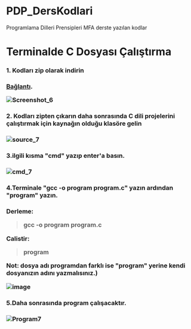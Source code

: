# PDP_DersKodlari
 Programlama Dilleri Prensipleri MFA derste yazılan kodlar
# Terminalde C Dosyası Çalıştırma
<h3>1. Kodları zip olarak indirin<h3>

 
 [Bağlantı](https://github.com/MustfaOzcan/PDP_DersKodlari/archive/refs/heads/main.zip).
 
 ![Screenshot_6](https://github.com/MustfaOzcan/PDP_DersKodlari/assets/103693735/7eaa1e7e-bfaa-41c9-b5ca-207b1f4d97e4)
 

<h3>2. Kodları zipten çıkarın daha sonrasında C dili projelerini çalıştırmak için kaynağın olduğu klasöre gelin<h3>

  
 ![source_7](https://github.com/MustfaOzcan/PDP_DersKodlari/assets/103693735/1abd5535-9488-4b5b-98db-bd7be39b3de3)


<h3>3.ilgili kısma "cmd" yazıp enter'a basın.<h3>


![cmd_7](https://github.com/MustfaOzcan/PDP_DersKodlari/assets/103693735/813ba710-0f9e-480c-bb4b-1aa164f6c1fa)



<h3>4.Terminale "gcc -o program program.c" yazın ardından "program" yazın.<h3> 
 
Derleme:
> gcc  -o program program.c

Calistir:
> program

<bold>Not:<bold> dosya adı programdan farklı ise "program" yerine kendi  dosyanızın adını yazmalısınız.)

 

![image](https://github.com/MustfaOzcan/PDP_DersKodlari/assets/103693735/00797b14-8a36-444a-bb7c-1e4f9df4a1ac)


<h3>5.Daha sonrasında program çalışacaktır.<h3>

![Program7](https://github.com/MustfaOzcan/PDP_DersKodlari/assets/103693735/6b6cdd59-ca91-4a01-9c58-c80fca4d1aa9)






